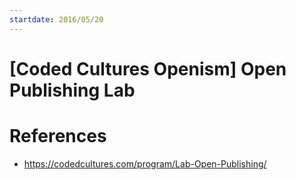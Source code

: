 ```yaml
---
startdate: 2016/05/20
---
```

# [Coded Cultures Openism] Open Publishing Lab

# References
* https://codedcultures.com/program/Lab-Open-Publishing/
